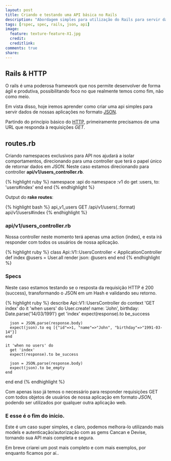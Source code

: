 ```yaml
---
layout: post
title: Criando e testando uma API básica no Rails
description: "Abordagem simples para utilização do Rails para servir dados para web."
tags: [rspec, spec, rails, json, api]
image:
  feature: texture-feature-X1.jpg
  credit:
  creditlink:
comments: true
share:
---
```


## Rails & HTTP

O rails é uma poderosa framework que nos permite desenvolver de forma ágil e produtiva,
possibilitando foco no que realmente temos como fim, não como meio.

Em vista disso, hoje iremos aprender como criar uma api simples para servir
dados de nossas aplicações no formato [JSON](http://pt.wikipedia.org/wiki/JSON).

Partindo do princípio básico do [HTTP](http://pt.wikipedia.org/wiki/Hypertext_Transfer_Protocol),
primeiramente precisamos de uma URL que responda à requisições *GET*.

## routes.rb

Criando namespaces exclusivos para API nos ajudará a isolar comportamentos, direcionando para uma
controller que terá o papel único de retornar dados em *JSON*. Neste caso estamos
direcionando para controller **api/v1/users_controller.rb**.

{% highlight ruby %}
  namespace :api do
    namespace :v1 do
      get :users, to: 'users#index'
    end
  end
{% endhighlight %}

Output do **rake routes**:

{% highlight bash %}
  api_v1_users GET  /api/v1/users(.:format) api/v1/users#index
{% endhighlight %}


### api/v1/users_controller.rb

Nossa controller neste momento terá apenas uma action (index), e esta irá responder
com todos os usuários de nossa aplicação.

{% highlight ruby %}
class Api::V1::UsersController < ApplicationController
  def index
    @users = User.all
    render json: @users
  end
end
{% endhighlight %}

### Specs

Neste caso estamos testando se o resposta da requisição HTTP é 200 (success),
transformando o JSON em um Hash e validando seu retorno.

{% highlight ruby %}
describe Api::V1::UsersController do
  context 'GET index' do
    it 'when users' do
      User.create! name: 'John', birthday: Date.parse('14/03/1991')
      get 'index'
      expect(response).to be_success

      json = JSON.parse(response.body)
      expect(json).to eq [{"id"=>1, "name"=>"John", "birthday"=>"1991-03-14"}]
    end

    it 'when no users' do
      get 'index'
      expect(response).to be_success

      json = JSON.parse(response.body)
      expect(json).to be_empty
    end
  end
end
{% endhighlight %}

Com apenas isso já temos o necessário para responder requisições GET com todos
objetos de usuários de nossa aplicação em formato *JSON*, podendo ser utilizados
por qualquer outra aplicação web.

### E esse é o fim do início.

Este é um caso super simples, e claro, podemos melhora-lo utilizando mais models e
autenticação/autorização com as gems Cancan e Devise, tornando sua API mais completa e segura.

Em breve criarei um post mais completo e com mais exemplos, por enquanto ficamos por aí..










